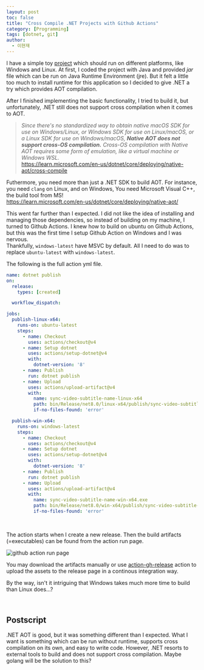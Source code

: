 ```yaml
---
layout: post
toc: false
title: "Cross Compile .NET Projects with Github Actions"
category: [Programming]
tags: [dotnet, git]
author:
  - 이현재
---
```


I have a simple toy [project](https://github.com/dlguswo333/sync-video-subtitle-name)
which should run on different platforms, like Windows and Linux.
At first, I coded the project with Java and provided *jar* file
which can be run on Java Runtime Environment (jre).
But it felt a little too much to install runtime for this application
so I decided to give .NET a try which provides AOT compilation.

After I finished implementing the basic functionality, I tried to build it,
but unfortunately, .NET still does not support cross compilation when it comes to AOT.

>*Since there's no standardized way to obtain native macOS SDK for use on Windows/Linux, or Windows SDK for use on Linux/macOS, or a Linux SDK for use on Windows/macOS, **Native AOT does not support cross-OS compilation.** Cross-OS compilation with Native AOT requires some form of emulation, like a virtual machine or Windows WSL.*<br>
><https://learn.microsoft.com/en-us/dotnet/core/deploying/native-aot/cross-compile>

Futhermore, you need more than just a .NET SDK to build AOT.
For instance, you need `clang` on Linux, and on Windows,
You need Microsoft Visual C++, the build tool from MS!<br>
<https://learn.microsoft.com/en-us/dotnet/core/deploying/native-aot/>

This went far further than I expected.
I did not like the idea of installing and managing those dependencies,
so instead of building on my machine, I turned to Github Actions.
I knew how to build on ubuntu on Github Actions,
but this was the first time I setup Github Action on Windows
and I was nervous.<br>
Thankfully, `windows-latest` have MSVC by default.
All I need to do was to replace `ubuntu-latest` with `windows-latest`.

The following is the full action yml file.
```yml
name: dotnet publish
on:
  release:
    types: [created]

  workflow_dispatch:

jobs:
  publish-linux-x64:
    runs-on: ubuntu-latest
    steps:
      - name: Checkout
        uses: actions/checkout@v4
      - name: Setup dotnet
        uses: actions/setup-dotnet@v4
        with:
          dotnet-version: '8'
      - name: Publish
        run: dotnet publish
      - name: Upload
        uses: actions/upload-artifact@v4
        with:
          name: sync-video-subtitle-name-linux-x64
          path: bin/Release/net8.0/linux-x64/publish/sync-video-subtitle-name
          if-no-files-found: 'error'

  publish-win-x64:
    runs-on: windows-latest
    steps:
      - name: Checkout
        uses: actions/checkout@v4
      - name: Setup dotnet
        uses: actions/setup-dotnet@v4
        with:
          dotnet-version: '8'
      - name: Publish
        run: dotnet publish
      - name: Upload
        uses: actions/upload-artifact@v4
        with:
          name: sync-video-subtitle-name-win-x64.exe
          path: bin/Release/net8.0/win-x64/publish/sync-video-subtitle-name.exe
          if-no-files-found: 'error'
```

<br>

The action starts when I create a new release.
Then the build artifacts (=executables) can be found from the action run page.

![github action run page](/img/2025-03-09-en-dotnet-cross-compile-github-actions/github-action-run-page.png)

You may download the artifacts manually or
use [action-gh-release](https://github.com/softprops/action-gh-release)
action to upload the assets to the release page in a continous integration way.

By the way, isn't it intriguing that Windows takes much more time to build than Linux does...?

<br>

## Postscript
.NET AOT is good, but it was something different than I expected.
What I want is something which can be run without runtime,
supports cross compilation on its own, and easy to write code.
However, .NET resorts to external tools to build and does not support cross compilation.
Maybe golang will be the solution to this?
